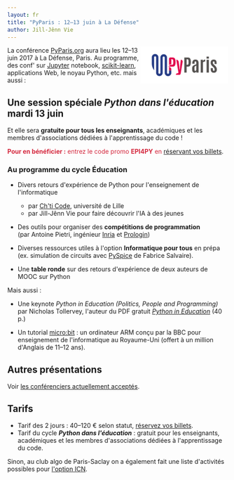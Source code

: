 ```yaml
---
layout: fr
title: "PyParis : 12–13 juin à La Défense"
author: Jill-Jênn Vie
---
```


[<img src="/fr/images/pyparis.png" style="float: right" alt="Le logo de PyParis" />](http://www.pyparis.org)

La conférence [PyParis.org](http://www.pyparis.org) aura lieu les 12–13 juin 2017 à La Défense, Paris. Au programme, des conf' sur [Jupyter](https://try.jupyter.org) notebook, [scikit-learn](http://scikit-learn.org), applications Web, le noyau Python, etc. mais aussi :

## Une session spéciale *Python dans l'éducation* mardi 13 juin

Et elle sera **gratuite pour tous les enseignants**, académiques et les membres d'associations dédiées à l'apprentissage du code !

<a style="color: #d4273d">**Pour en bénéficier :** entrez le code promo **EPI4PY** en [réservant vos billets](https://www.weezevent.com/pyparis).</a>

### Au programme du cycle Éducation

- Divers retours d'expérience de Python pour l'enseignement de l'informatique
    - par [Ch'ti Code](https://wikis.univ-lille1.fr/chticode/), université de Lille
    - par Jill-Jênn Vie pour faire découvrir l'IA à des jeunes

- Des outils pour organiser des **compétitions de programmation**  
(par Antoine Pietri, ingénieur [Inria](https://www.inria.fr) et [Prologin](https://prologin.org))

- Diverses ressources utiles à l'option **Informatique pour tous** en prépa  
(ex. simulation de circuits avec [PySpice](http://fabricesalvaire.github.io/PySpice/) de Fabrice Salvaire).

- Une **table ronde** sur des retours d'expérience de deux auteurs de MOOC sur Python

Mais aussi :

- Une keynote *Python in Education (Politics, People and Programming)* par Nicholas Tollervey, l'auteur du PDF gratuit [*Python in Education*](http://www.oreilly.com/programming/free/python-in-education.csp) (40 p.)

- Un tutorial [micro:bit](http://microbit.org/fr/) : un ordinateur ARM
conçu par la BBC pour enseignement de l'informatique au Royaume-Uni
(offert à un million d'Anglais de 11–12 ans).

## Autres présentations

Voir [les conférenciers actuellement acceptés](http://pyparis.org/talks.html).

## Tarifs

- Tarif des 2 jours : 40–120 € selon statut, [réservez vos billets](https://www.weezevent.com/pyparis).
- Tarif du cycle ***Python dans l'éducation*** : gratuit pour les enseignants, académiques et les membres d'associations dédiées à l'apprentissage du code.

Sinon, au club algo de Paris-Saclay on a également fait une liste d'activités possibles pour [l'option ICN](/fr/2017/05/08/conseils-option-icn/).
